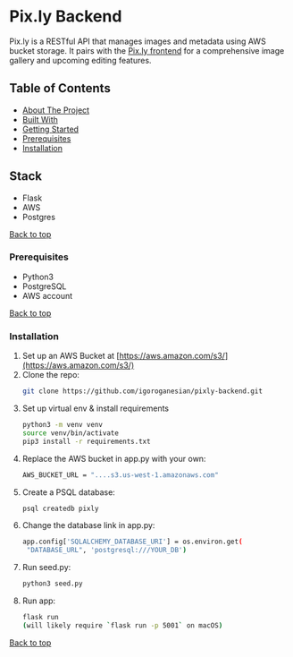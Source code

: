 # Pix.ly Backend

Pix.ly is a RESTful API that manages images and metadata using AWS bucket storage. 
It pairs with the [Pix.ly frontend](https://github.com/igoroganesian/pixly-frontend) for a comprehensive image gallery and upcoming editing features.

## Table of Contents
- [About The Project](#about-the-project)
- [Built With](#built-with)
- [Getting Started](#getting-started)
- [Prerequisites](#prerequisites)
- [Installation](#installation)

## Stack
- Flask
- AWS
- Postgres

[Back to top](#pixly-backend)

### Prerequisites
- Python3
- PostgreSQL
- AWS account

[Back to top](#pixly-backend)

### Installation

1. Set up an AWS Bucket at [https://aws.amazon.com/s3/](https://aws.amazon.com/s3/)
2. Clone the repo:
   ```bash
   git clone https://github.com/igoroganesian/pixly-backend.git
   ```
3. Set up virtual env & install requirements
   ```bash
   python3 -m venv venv
   source venv/bin/activate
   pip3 install -r requirements.txt
   ```
4. Replace the AWS bucket in app.py with your own:
   ```bash
   AWS_BUCKET_URL = "....s3.us-west-1.amazonaws.com"
   ```
5. Create a PSQL database:
   ```bash
   psql createdb pixly
   ```
6. Change the database link in app.py:
   ```bash
   app.config['SQLALCHEMY_DATABASE_URI'] = os.environ.get(
    "DATABASE_URL", 'postgresql:///YOUR_DB')
   ```
7. Run seed.py:
   ```bash
   python3 seed.py
   ```
8. Run app:
   ```bash
   flask run
   (will likely require `flask run -p 5001` on macOS)
   ```
[Back to top](#pixly-backend)
